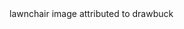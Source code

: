 </div>
<div class="clear">lawnchair image attributed to drawbuck</div>
</div>
<script src="/app.js"></script>
</body>
</html>

